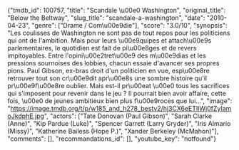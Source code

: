 {"tmdb_id": 100757, "title": "Scandale \u00e0 Washington", "original_title": "Below the Beltway", "slug_title": "scandale-a-washington", "date": "2010-04-23", "genre": ["Drame / Com\u00e9die"], "score": "3.0/10", "synopsis": "Les coulisses de Washington ne sont pas de tout repos pour les politiciens qui ont de l'ambition. Mais pour leurs \u00e9quipes et attach\u00e9s parlementaires, le quotidien est fait de pi\u00e8ges et de revers impitoyables. Entre l'opini\u00e2tret\u00e9 des m\u00e9dias et les pressions sournoises des lobbies, chacun essaie d'avancer ses propres pions. Paul Gibson, ex-bras droit d'un politicien en vue, esp\u00e8re retrouver tout son cr\u00e9dit apr\u00e8s une sombre histoire qu'il pr\u00e9f\u00e8re oublier. Mais est-il pr\u00eat \u00e0 tous les sacrifices qui s'imposent pour revenir dans le jeu ? Il pourrait bien avoir affaire, cette fois, \u00e0 de jeunes ambitieux bien plus f\u00e9roces que lui...", "image": "https://image.tmdb.org/t/p/w185_and_h278_bestv2/hj3CX6eETIlWj0fZyIamoJkdphE.jpg", "actors": ["Tate Donovan (Paul Gibson)", "Sarah Clarke (Anne)", "Kip Pardue (Luke)", "Spencer Garrett (Larry Gryder)", "Iris Almario (Missy)", "Katherine Bailess (Hope P.)", "Xander Berkeley (McMahon)"], "comments": [], "recommandations_id": [], "youtube_key": "notfound"}